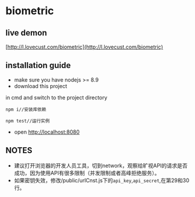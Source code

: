# biometric

## live demon

[http://l.lovecust.com/biometric](http://l.lovecust.com/biometric)

## installation guide

* make sure you have nodejs >= 8.9
* download this project

in cmd and switch to the project directory

`npm i//安装库依赖`

`npm test//运行实例`

* open [http://localhost:8080](/http://localhost:8080/)

## NOTES

* 建议打开浏览器的开发人员工具，切到network，观察给旷视API的请求是否成功，因为使用API有很多限制（并发限制或者高峰拒绝服务）。 
* 如果密钥失效，修改/public/urlCnst.js下的`api_key`,`api_secret`,在第29和30行。
